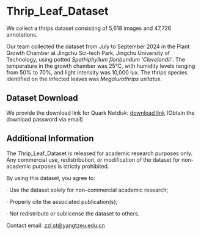 # Thrip_Leaf_Dataset
We collect a thrips dataset consisting of 5,618 images and 47,726 annotations.

Our team collected the dataset from July to September 2024 in the Plant Growth Chamber at Jingchu Sci-tech Park, Jingchu University of Technology, using potted _Spathiphyllum floribundum 'Clevelandii'_. The temperature in the growth chamber was 25℃, with humidity levels ranging from 50% to 70%, and light intensity was 10,000 lux. The thrips species identified on the infected leaves was _Megalurothrips usitatus_.

## Dataset Download
We provide the download link for Quark Netdisk: 
[download link](https://pan.quark.cn/s/4eefd0c22b1b) (Obtain the download password via email)

## Additional Information
The Thrip_Leaf_Dataset is released for academic research purposes only. Any commercial use, redistribution, or modification of the dataset for non-academic purposes is strictly prohibited.

By using this dataset, you agree to:

· Use the dataset solely for non-commercial academic research;

· Properly cite the associated publication(s);

· Not redistribute or sublicense the dataset to others.

Contact email: zzl.st@yangtzeu.edu.cn
